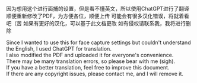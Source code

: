 因为想用这个进行面捕的设置，但是看不懂英文，所以使用ChatGPT进行了翻译
顺便重新修改了PDF，为方便各位，顺便上传
可能会有很多汉化错误，将就着看吧（苦
如果有更好的汉化，可以基于此文档更改
如有侵权请联系我，我将进行删除

Since I wanted to use this for face capture settings but couldn't understand the English, I used ChatGPT for translation.  
I also modified the PDF and uploaded it for everyone's convenience.  
There may be many translation errors, so please bear with me (sigh).  
If you have a better translation, feel free to improve this document.  
If there are any copyright issues, please contact me, and I will remove it.
